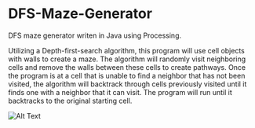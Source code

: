 # DFS-Maze-Generator
DFS maze generator writen in Java using Processing.

Utilizing a Depth-first-search algorithm, this program will use cell objects with walls to create a maze. The algorithm will randomly visit neighboring cells and remove the walls between these cells to create pathways. Once the program is at a cell that is unable to find a neighbor that has not been visited, the algorithm will backtrack through cells previously visited until it finds one with a neighbor that it can visit. The program will run until it backtracks to the original starting cell.

![Alt Text](https://media.giphy.com/media/XBgYNS5FrEOSBjOfrg/giphy.gif)
